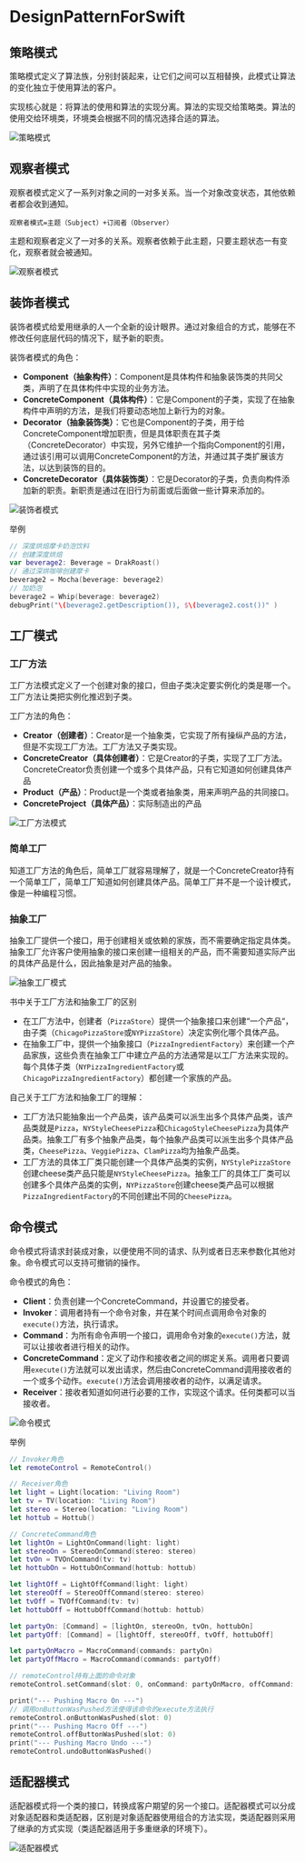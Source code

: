 # DesignPatternForSwift

## 策略模式

策略模式定义了算法族，分别封装起来，让它们之间可以互相替换，此模式让算法的变化独立于使用算法的客户。

实现核心就是：将算法的使用和算法的实现分离。算法的实现交给策略类。算法的使用交给环境类，环境类会根据不同的情况选择合适的算法。

![策略模式](./resources/策略模式.png)

## 观察者模式

观察者模式定义了一系列对象之间的一对多关系。当一个对象改变状态，其他依赖者都会收到通知。

`观察者模式=主题（Subject）+订阅者（Observer）`

主题和观察者定义了一对多的关系。观察者依赖于此主题，只要主题状态一有变化，观察者就会被通知。

![观察者模式](./resources/观察者模式.png)

## 装饰者模式

装饰者模式给爱用继承的人一个全新的设计眼界。通过对象组合的方式，能够在不修改任何底层代码的情况下，赋予新的职责。

装饰者模式的角色：

+ **Component（抽象构件）**：Component是具体构件和抽象装饰类的共同父类，声明了在具体构件中实现的业务方法。
+ **ConcreteComponent（具体构件）**：它是Component的子类，实现了在抽象构件中声明的方法，是我们将要动态地加上新行为的对象。
+ **Decorator（抽象装饰类）**：它也是Component的子类，用于给ConcreteComponent增加职责，但是具体职责在其子类（ConcreteDecorator）中实现，另外它维护一个指向Component的引用，通过该引用可以调用ConcreteComponent的方法，并通过其子类扩展该方法，以达到装饰的目的。
+ **ConcreteDecorator（具体装饰类）**：它是Decorator的子类，负责向构件添加新的职责。新职责是通过在旧行为前面或后面做一些计算来添加的。

![装饰者模式](./resources/装饰器模式.png)

举例

```Swift
// 深度烘焙摩卡奶泡饮料
// 创建深度烘焙
var beverage2: Beverage = DrakRoast()
// 通过深烘咖啡创建摩卡
beverage2 = Mocha(beverage: beverage2)
// 加奶泡
beverage2 = Whip(beverage: beverage2)
debugPrint("\(beverage2.getDescription()), $\(beverage2.cost())" )
```

## 工厂模式

### 工厂方法
工厂方法模式定义了一个创建对象的接口，但由子类决定要实例化的类是哪一个。工厂方法让类把实例化推迟到子类。

工厂方法的角色：

+ **Creator（创建者）**：Creator是一个抽象类，它实现了所有操纵产品的方法，但是不实现工厂方法。工厂方法又子类实现。
+ **ConcreteCreator（具体创建者）**：它是Creator的子类，实现了工厂方法。ConcreteCreator负责创建一个或多个具体产品，只有它知道如何创建具体产品
+ **Product（产品）**：Product是一个类或者抽象类，用来声明产品的共同接口。
+ **ConcreteProject（具体产品）**：实际制造出的产品

![工厂方法模式](./resources/工厂方法模式.png)

### 简单工厂

知道工厂方法的角色后，简单工厂就容易理解了，就是一个ConcreteCreator持有一个简单工厂，简单工厂知道如何创建具体产品。简单工厂并不是一个设计模式，像是一种编程习惯。

### 抽象工厂

抽象工厂提供一个接口，用于创建相关或依赖的家族，而不需要确定指定具体类。抽象工厂允许客户使用抽象的接口来创建一组相关的产品，而不需要知道实际产出的具体产品是什么，因此抽象是对产品的抽象。

![抽象工厂模式](./resources/抽象工厂模式.png)

书中关于工厂方法和抽象工厂的区别

+ 在工厂方法中，创建者（`PizzaStore`）提供一个抽象接口来创建“一个产品“，由子类（`ChicagoPizzaStore`或`NYPizzaStore`）决定实例化哪个具体产品。
+ 在抽象工厂中，提供一个抽象接口（`PizzaIngredientFactory`）来创建一个产品家族，这些负责在抽象工厂中建立产品的方法通常是以工厂方法来实现的。每个具体子类（`NYPizzaIngredientFactory`或`ChicagoPizzaIngredientFactory`）都创建一个家族的产品。

自己关于工厂方法和抽象工厂的理解：

+ 工厂方法只能抽象出一个产品类，该产品类可以派生出多个具体产品类，该产品类就是`Pizza`，`NYStyleCheesePizza`和`ChicagoStyleCheesePizza`为具体产品类。抽象工厂有多个抽象产品类，每个抽象产品类可以派生出多个具体产品类，`CheesePizza`、`VeggiePizza`、`ClamPizza`均为抽象产品类。
+ 工厂方法的具体工厂类只能创建一个具体产品类的实例，`NYStylePizzaStore`创建cheese类产品只能是`NYStyleCheesePizza`。抽象工厂的具体工厂类可以创建多个具体产品类的实例，`NYPizzaStore`创建cheese类产品可以根据`PizzaIngredientFactory`的不同创建出不同的`CheesePizza`。

## 命令模式

命令模式将请求封装成对象，以便使用不同的请求、队列或者日志来参数化其他对象。命令模式可以支持可撤销的操作。

命令模式的角色：

+ **Client**：负责创建一个ConcreteCommand，并设置它的接受者。
+ **Invoker**：调用者持有一个命令对象，并在某个时间点调用命令对象的`execute()`方法，执行请求。
+ **Command**：为所有命令声明一个接口，调用命令对象的`execute()`方法，就可以让接收者进行相关的动作。
+ **ConcreteCommand**：定义了动作和接收者之间的绑定关系。调用者只要调用`execute()`方法就可以发出请求，然后由ConcreteCommand调用接收者的一个或多个动作。`execute()`方法会调用接收者的动作，以满足请求。
+ **Receiver**：接收者知道如何进行必要的工作，实现这个请求。任何类都可以当接收者。

![命令模式](./resources/命令模式.png)

举例

```Swift
// Invoker角色
let remoteControl = RemoteControl()

// Receiver角色
let light = Light(location: "Living Room")
let tv = TV(location: "Living Room")
let stereo = Stereo(location: "Living Room")
let hottub = Hottub()

// ConcreteCommand角色
let lightOn = LightOnCommand(light: light)
let stereoOn = StereoOnCommand(stereo: stereo)
let tvOn = TVOnCommand(tv: tv)
let hottubOn = HottubOnCommand(hottub: hottub)

let lightOff = LightOffCommand(light: light)
let stereoOff = StereoOffCommand(stereo: stereo)
let tvOff = TVOffCommand(tv: tv)
let hottubOff = HottubOffCommand(hottub: hottub)

let partyOn: [Command] = [lightOn, stereoOn, tvOn, hottubOn]
let partyOff: [Command] = [lightOff, stereoOff, tvOff, hottubOff]

let partyOnMacro = MacroCommand(commands: partyOn)
let partyOffMacro = MacroCommand(commands: partyOff)

// remoteControl持有上面的命令对象
remoteControl.setCommand(slot: 0, onCommand: partyOnMacro, offCommand: partyOffMacro)

print("--- Pushing Macro On ---")
// 调用onButtonWasPushed方法使得该命令的execute方法执行
remoteControl.onButtonWasPushed(slot: 0)
print("--- Pushing Macro Off ---")
remoteControl.offButtonWasPushed(slot: 0)
print("--- Pushing Macro Undo ---")
remoteControl.undoButtonWasPushed()
```

## 适配器模式

适配器模式将一个类的接口，转换成客户期望的另一个接口。适配器模式可以分成对象适配器和类适配器，区别是对象适配器使用组合的方法实现，类适配器则采用了继承的方式实现（类适配器适用于多重继承的环境下）。

![适配器模式](./resources/适配器模式.png)








